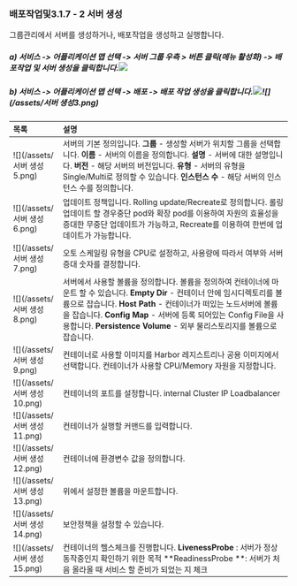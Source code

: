 ###  배포작업및3.1.7 - 2 서버 생성

그룹관리에서 서버를 생성하거나, 배포작업을 생성하고 실행합니다.

##### a\) 서비스 -&gt; 어플리케이션 맵 선택 -&gt; 서버 그룹 우측 &gt; 버튼 클릭\(메뉴 활성화\) -&gt; 배포작업 및 서버 생성을 클릭합니다.![](/assets/배포작업및서버생성.png)

##### b\) 서비스 -&gt; 어플리케이션 맵 선택 -&gt; 배포 -&gt; 배포 작업 생성을 클릭합니다.![](/assets/서버생성수정.png)![](/assets/서버 생성3.png)

| **목록** | **설명** |
| :--- | :--- |
| ![](/assets/서버 생성5.png) | 서버의 기본 정의입니다.  **그룹** - 생성할 서버가 위치할 그룹을 선택합니다. **이름** - 서버의 이름을 정의합니다. **설명** - 서버에 대한 설명입니다. **버전** - 해당 서버의 버전입니다. **유형** - 서버의 유형을 Single/Multi로 정의할 수 있습니다. **인스턴스 수** - 해당 서버의 인스턴스 수를 정의합니다. |
| ![](/assets/서버 생성6.png) | 업데이트 정책입니다. Rolling update/Recreate로 정의합니다. 롤링 업데이트 할 경우중단 pod와 확장 pod를 이용하여 자원의 효율성을 증대한 무중단 업데이트가 가능하고, Recreate를 이용하여 한번에 업데이트가 가능합니다. |
| ![](/assets/서버 생성7.png) | 오토 스케일링 유형을 CPU로 설정하고, 사용량에 따라서 여부와 서버 증대 숫자를 결정합니다. |
| ![](/assets/서버 생성8.png) | 서버에서 사용할 볼륨을 정의합니다. 볼륨을 정의하여 컨테이너에 마운트 할 수 있습니다.                                                                           **Empty Dir** - 컨테이너 안에 임시디렉토리를 볼륨으로 잡습니다.        **Host Path** - 컨테이너가 떠있는 노드서버에 볼륨을 잡습니다.           **Config Map** - 서버에 등록 되어있는 Config File을 사용합니다.      **Persistence Volume** - 외부 물리스토리지를 볼륨으로 잡습니다. |
| ![](/assets/서버 생성9.png) | 컨테이너로 사용할 이미지를 Harbor 레지스트리나 공용 이미지에서 선택합니다. 컨테이너가 사용할 CPU/Memory 자원을 지정합니다. |
| ![](/assets/서버 생성10.png) | 컨테이너의 포트를 설정합니다. internal Cluster IP Loadbalancer |
| ![](/assets/서버 생성11.png) | 컨테이너가 실행할 커맨드를 입력합니다. |
| ![](/assets/서버 생성12.png) | 컨테이너에 환경변수 값을 정의합니다. |
| ![](/assets/서버 생성13.png) | 위에서 설정한 볼륨을 마운트합니다. |
| ![](/assets/서버 생성14.png) | 보안정책을 설정할 수 있습니다. |
| ![](/assets/서버 생성15.png) | 컨테이너의 헬스체크를 진행합니다.                                                  **LivenessProbe** : 서버가 정상 동작중인지 확인하기 위한 목적          **ReadinessProbe **: 서버가 처음 올라올 때 서비스 할 준비가 되었는 지 체크 |



